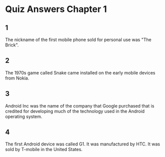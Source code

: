 # Quiz Answers Chapter 1 #
## 1 ##
The nickname of the first mobile phone sold for personal use was "The Brick".  

## 2 ##
The 1970s game called Snake came installed on the early mobile devices from Nokia.  

## 3 ##
Android Inc was the name of the company that Google purchased that is credited for developing much of the technology used in the Android operating system.  

## 4 ##
The first Android device was called G1. It was manufactured by HTC. It was sold by T-mobile in the United States.  
